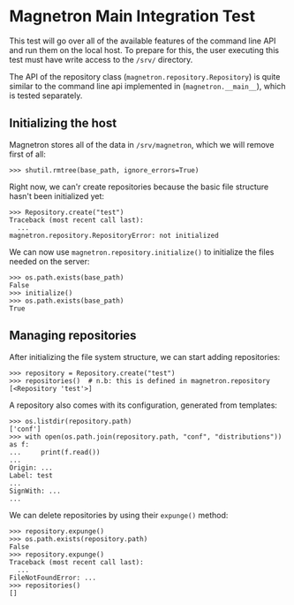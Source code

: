 # Magnetron Main Integration Test

This test will go over all of the available features of the command line API
and run them on the local host. To prepare for this, the user executing this
test must have write access to the `/srv/` directory.

The API of the repository class (`magnetron.repository.Repository`) is quite
similar to the command line api implemented in (`magnetron.__main__`), which
is tested separately.

## Initializing the host

Magnetron stores all of the data in `/srv/magnetron`, which we will remove
first of all:

    >>> shutil.rmtree(base_path, ignore_errors=True)

Right now, we can'r create repositories because the basic file structure
hasn't been initialized yet:

    >>> Repository.create("test")
    Traceback (most recent call last):
      ...
    magnetron.repository.RepositoryError: not initialized

We can now use `magnetron.repository.initialize()` to initialize the files
needed on the server:

    >>> os.path.exists(base_path)
    False
    >>> initialize()
    >>> os.path.exists(base_path)
    True

## Managing repositories

After initializing the file system structure, we can start adding repositories:

    >>> repository = Repository.create("test")
    >>> repositories()  # n.b: this is defined in magnetron.repository
    [<Repository 'test'>]

A repository also comes with its configuration, generated from templates:

    >>> os.listdir(repository.path)
    ['conf']
    >>> with open(os.path.join(repository.path, "conf", "distributions")) as f:
    ...     print(f.read())
    ...
    Origin: ...
    Label: test
    ...
    SignWith: ...
    ...

We can delete repositories by using their `expunge()` method:

    >>> repository.expunge()
    >>> os.path.exists(repository.path)
    False
    >>> repository.expunge()
    Traceback (most recent call last):
      ...
    FileNotFoundError: ...
    >>> repositories()
    []
